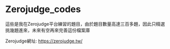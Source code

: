 # Zerojudge_codes
這些是我在Zerojudge平台練習的題目，由於題目數量高達三百多題，因此只精選挑幾題進來，未來有空再來完善這份檔案庫


Zerojudge網址: https://zerojudge.tw/
